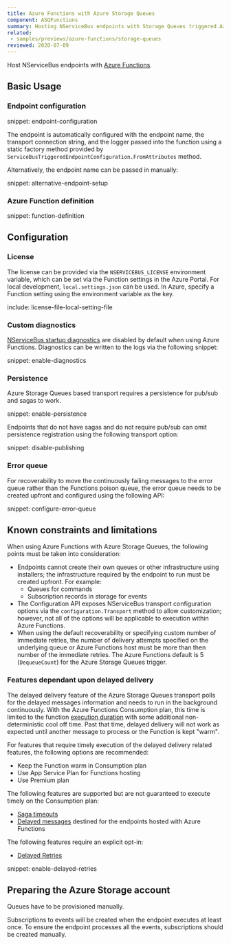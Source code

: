 ```yaml
---
title: Azure Functions with Azure Storage Queues
component: ASQFunctions
summary: Hosting NServiceBus endpoints with Storage Queues triggered Azure Functions
related:
 - samples/previews/azure-functions/storage-queues
reviewed: 2020-07-09
---
```


Host NServiceBus endpoints with [Azure Functions](https://docs.microsoft.com/en-us/azure/azure-functions/).

## Basic Usage

### Endpoint configuration

snippet: endpoint-configuration

The endpoint is automatically configured with the endpoint name, the transport connection string, and the logger passed into the function using a static factory method provided by `ServiceBusTriggeredEndpointConfiguration.FromAttributes` method.

Alternatively, the endpoint name can be passed in manually:

snippet: alternative-endpoint-setup

### Azure Function definition

snippet: function-definition

## Configuration

### License

The license can be provided via the `NSERVICEBUS_LICENSE` environment variable, which can be set via the Function settings in the Azure Portal.
For local development, `local.settings.json` can be used. In Azure, specify a Function setting using the environment variable as the key.

include: license-file-local-setting-file

### Custom diagnostics

[NServiceBus startup diagnostics](/nservicebus/hosting/startup-diagnostics.md) are disabled by default when using Azure Functions. Diagnostics can be written to the logs via the following snippet:

snippet: enable-diagnostics

### Persistence

Azure Storage Queues based transport requires a persistence for pub/sub and sagas to work.

snippet: enable-persistence

Endpoints that do not have sagas and do not require pub/sub can omit persistence registration using the following transport option:

snippet: disable-publishing

### Error queue

For recoverability to move the continuously failing messages to the error queue rather than the Functions poison queue, the error queue needs to be created upfront and configured using the following API:

snippet: configure-error-queue

## Known constraints and limitations

When using Azure Functions with Azure Storage Queues, the following points must be taken into consideration:

- Endpoints cannot create their own queues or other infrastructure using installers; the infrastructure required by the endpoint to run must be created upfront. For example:
  - Queues for commands
  - Subscription records in storage for events
- The Configuration API exposes NServiceBus transport configuration options via the `configuration.Transport` method to allow customization; however, not all of the options will be applicable to execution within Azure Functions.
- When using the default recoverability or specifying custom number of immediate retries, the number of delivery attempts specified on the underlying queue or Azure Functions host must be more than then number of the immediate retries. The Azure Functions default is 5 (`DequeueCount`) for the Azure Storage Queues trigger.

### Features dependant upon delayed delivery

The delayed delivery feature of the Azure Storage Queues transport polls for the delayed messages information and needs to run in the background continuously. With the Azure Functions Consumption plan, this time is limited to the function [execution duration](https://docs.microsoft.com/en-us/azure/azure-functions/functions-scale#timeout) with some additional non-deterministic cool off time. Past that time, delayed delivery will not work as expected until another message to process or the Function is kept "warm".

For features that require timely execution of the delayed delivery related features, the following options are recommended:
- Keep the Function warm in Consumption plan
- Use App Service Plan for Functions hosting
- Use Premium plan

The following features are supported but are not guaranteed to execute timely on the Consumption plan:
  - [Saga timeouts](/nservicebus/sagas/timeouts.md)
  - [Delayed messages](/transports/azure-storage-queues/delayed-delivery.md) destined for the endpoints hosted with Azure Functions

The following features require an explicit opt-in:
  - [Delayed Retries](/nservicebus/recoverability/#delayed-retries)

snippet: enable-delayed-retries

## Preparing the Azure Storage account

Queues have to be provisioned manually.

Subscriptions to events will be created when the endpoint executes at least once. To ensure the endpoint processes all the events, subscriptions should be created manually.
